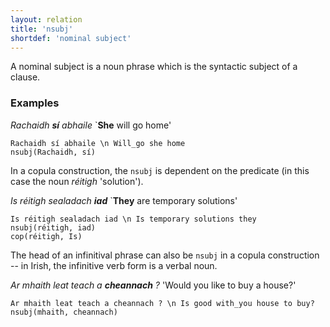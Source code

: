```yaml
---
layout: relation
title: 'nsubj'
shortdef: 'nominal subject'
---
```


A nominal subject is a noun phrase which is the syntactic subject of a clause. 

### Examples

_Rachaidh <b>sí</b> abhaile_ `<b>She</b> will go home'

~~~ sdparse
Rachaidh sí abhaile \n Will_go she home
nsubj(Rachaidh, sí)
~~~ 

In a copula construction, the `nsubj` is dependent on the predicate (in this case the noun _réitigh_ 'solution').

_Is réitigh sealadach <b>iad</b>_ `<b>They</b> are temporary solutions'

~~~ sdparse
Is réitigh sealadach iad \n Is temporary solutions they
nsubj(réitigh, iad)
cop(réitigh, Is)
~~~

The head of an infinitival phrase can also be `nsubj` in a copula construction -- in Irish, the infinitive verb form is a verbal noun.

_Ar mhaith leat teach a <b>cheannach</b> ?_ 'Would you like to buy a house?'

~~~ sdparse
Ar mhaith leat teach a cheannach ? \n Is good with_you house to buy?
nsubj(mhaith, cheannach)
~~~


